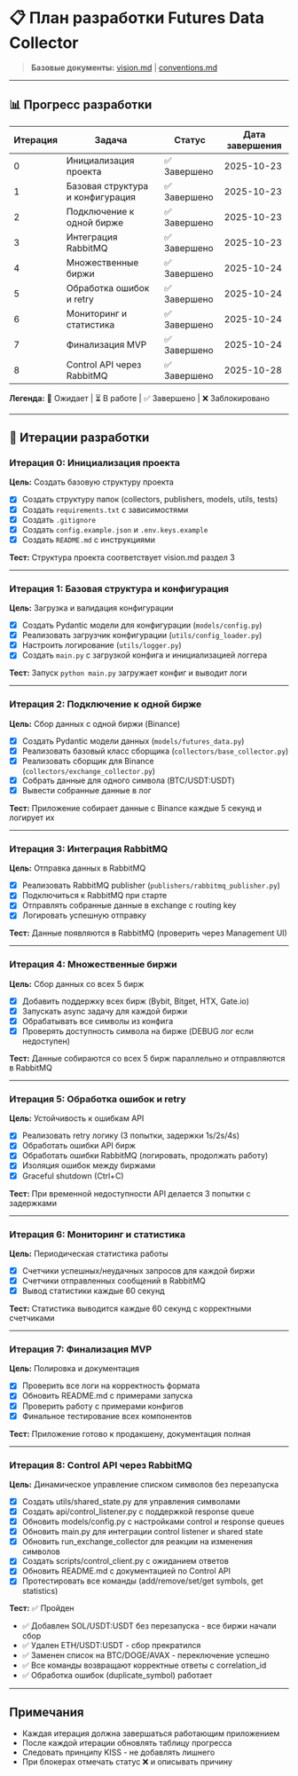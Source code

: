 # 📋 План разработки Futures Data Collector

> **Базовые документы:** [vision.md](../vision.md) | [conventions.md](../conventions.md)

---

## 📊 Прогресс разработки

| Итерация | Задача | Статус | Дата завершения |
|----------|--------|--------|-----------------|
| 0 | Инициализация проекта | ✅ Завершено | 2025-10-23 |
| 1 | Базовая структура и конфигурация | ✅ Завершено | 2025-10-23 |
| 2 | Подключение к одной бирже | ✅ Завершено | 2025-10-23 |
| 3 | Интеграция RabbitMQ | ✅ Завершено | 2025-10-23 |
| 4 | Множественные биржи | ✅ Завершено | 2025-10-24 |
| 5 | Обработка ошибок и retry | ✅ Завершено | 2025-10-24 |
| 6 | Мониторинг и статистика | ✅ Завершено | 2025-10-24 |
| 7 | Финализация MVP | ✅ Завершено | 2025-10-24 |
| 8 | Control API через RabbitMQ | ✅ Завершено | 2025-10-28 |

**Легенда:** 📝 Ожидает | ⏳ В работе | ✅ Завершено | ❌ Заблокировано

---

## 🚀 Итерации разработки

### Итерация 0: Инициализация проекта

**Цель:** Создать базовую структуру проекта

- [x] Создать структуру папок (collectors, publishers, models, utils, tests)
- [x] Создать `requirements.txt` с зависимостями
- [x] Создать `.gitignore`
- [x] Создать `config.example.json` и `.env.keys.example`
- [x] Создать `README.md` с инструкциями

**Тест:** Структура проекта соответствует vision.md раздел 3

---

### Итерация 1: Базовая структура и конфигурация

**Цель:** Загрузка и валидация конфигурации

- [x] Создать Pydantic модели для конфигурации (`models/config.py`)
- [x] Реализовать загрузчик конфигурации (`utils/config_loader.py`)
- [x] Настроить логирование (`utils/logger.py`)
- [x] Создать `main.py` с загрузкой конфига и инициализацией логгера

**Тест:** Запуск `python main.py` загружает конфиг и выводит логи

---

### Итерация 2: Подключение к одной бирже

**Цель:** Сбор данных с одной биржи (Binance)

- [x] Создать Pydantic модели данных (`models/futures_data.py`)
- [x] Реализовать базовый класс сборщика (`collectors/base_collector.py`)
- [x] Реализовать сборщик для Binance (`collectors/exchange_collector.py`)
- [x] Собрать данные для одного символа (BTC/USDT:USDT)
- [x] Вывести собранные данные в лог

**Тест:** Приложение собирает данные с Binance каждые 5 секунд и логирует их

---

### Итерация 3: Интеграция RabbitMQ

**Цель:** Отправка данных в RabbitMQ

- [x] Реализовать RabbitMQ publisher (`publishers/rabbitmq_publisher.py`)
- [x] Подключиться к RabbitMQ при старте
- [x] Отправлять собранные данные в exchange с routing key
- [x] Логировать успешную отправку

**Тест:** Данные появляются в RabbitMQ (проверить через Management UI)

---

### Итерация 4: Множественные биржи

**Цель:** Сбор данных со всех 5 бирж

- [x] Добавить поддержку всех бирж (Bybit, Bitget, HTX, Gate.io)
- [x] Запускать async задачу для каждой биржи
- [x] Обрабатывать все символы из конфига
- [x] Проверять доступность символа на бирже (DEBUG лог если недоступен)

**Тест:** Данные собираются со всех 5 бирж параллельно и отправляются в RabbitMQ

---

### Итерация 5: Обработка ошибок и retry

**Цель:** Устойчивость к ошибкам API

- [x] Реализовать retry логику (3 попытки, задержки 1s/2s/4s)
- [x] Обработать ошибки API бирж
- [x] Обработать ошибки RabbitMQ (логировать, продолжать работу)
- [x] Изоляция ошибок между биржами
- [x] Graceful shutdown (Ctrl+C)

**Тест:** При временной недоступности API делается 3 попытки с задержками

---

### Итерация 6: Мониторинг и статистика

**Цель:** Периодическая статистика работы

- [x] Счетчики успешных/неудачных запросов для каждой биржи
- [x] Счетчики отправленных сообщений в RabbitMQ
- [x] Вывод статистики каждые 60 секунд

**Тест:** Статистика выводится каждые 60 секунд с корректными счетчиками

---

### Итерация 7: Финализация MVP

**Цель:** Полировка и документация

- [x] Проверить все логи на корректность формата
- [x] Обновить README.md с примерами запуска
- [x] Проверить работу с примерами конфигов
- [x] Финальное тестирование всех компонентов

**Тест:** Приложение готово к продакшену, документация полная

---

### Итерация 8: Control API через RabbitMQ

**Цель:** Динамическое управление списком символов без перезапуска

- [x] Создать utils/shared_state.py для управления символами
- [x] Создать api/control_listener.py с поддержкой response queue
- [x] Обновить models/config.py с настройками control и response queues
- [x] Обновить main.py для интеграции control listener и shared state
- [x] Обновить run_exchange_collector для реакции на изменения символов
- [x] Создать scripts/control_client.py с ожиданием ответов
- [x] Обновить README.md с документацией по Control API
- [x] Протестировать все команды (add/remove/set/get symbols, get statistics)

**Тест:** ✅ Пройден
- ✅ Добавлен SOL/USDT:USDT без перезапуска - все биржи начали сбор
- ✅ Удален ETH/USDT:USDT - сбор прекратился
- ✅ Заменен список на BTC/DOGE/AVAX - переключение успешно
- ✅ Все команды возвращают корректные ответы с correlation_id
- ✅ Обработка ошибок (duplicate_symbol) работает

---

## Примечания

- Каждая итерация должна завершаться работающим приложением
- После каждой итерации обновлять таблицу прогресса
- Следовать принципу KISS - не добавлять лишнего
- При блокерах отмечать статус ❌ и описывать причину
